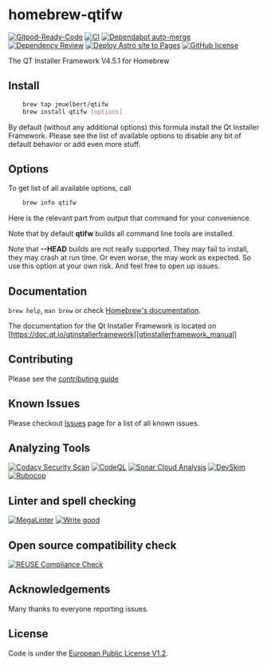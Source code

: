 # homebrew-qtifw

[![Gitpod-Ready-Code][gitpod_badge]][gitpod]
[![CI][ci_action_badge]][ci_action]
[![Dependabot auto-merge][dependabot_action_badge]][depandabot_action]
[![Dependency Review][dependency_review_action_badge]][dependency_review_action]
[![Deploy Astro site to Pages][ghpages_action_badge]][ghpages_action]
[![GitHub license][github_license_badge]][euplv1.2_license]

The QT Installer Framework V4.5.1 for Homebrew

## Install

```bash
    brew tap jmuelbert/qtifw
    brew install qtifw [options]
```

By default (without any additional options) this formula install the
Qt Installer Framework. Please see the list of available options to
disable any bit of default behavior or add even more stuff.

## Options

To get list of all available options, call

```bash
    brew info qtifw
```

Here is the relevant part from output that command for your convenience.

Note that by default **qtifw** builds all command line tools are installed.

Note that **--HEAD** builds are not really supported. They may fail to install,
they may crash at run time. Or even worse, the may work as expected. So use this
option at your own risk. And feel free to open up issues.

## Documentation

`brew help`, `man brew` or check [Homebrew's documentation][homebrew_documetation].

The documentation for the Qt Installer Framework is located on [https://doc.qt.io/qtinstallerframework][qtinstallerframework_manual]

## Contributing

Please see the [contributing guide][contribution_guide]

## Known Issues

Please checkout [Issues][github_issues] page for a list of all known issues.

## Analyzing Tools

[![Codacy Security Scan][codacy_action_badge]][codacy_action]
[![CodeQL][codeql_action_badge]][codeql_action]
[![Sonar Cloud Analysis][sonarcloud_action_badge]][sonarcloud_action]
[![DevSkim][devskim_action_badge]][devskim_action]
[![Rubocop][rubycop_action_badge]][rubycop_action]

## Linter and spell checking

[![MegaLinter][megalinter_action_badge]][megalinter_action]
[![Write good][writegood_action_badge]][writegood_action]

## Open source compatibility check

[![REUSE Compliance Check][reuse_compliance_action_badge]][reuse_compliance_action]

## Acknowledgements

Many thanks to everyone reporting issues.

## License

Code is under the [European Public License V1.2][license].

[license]: https://github.com/jmuelbert/homebrew-qtifw/blob/master/LICENSE

[writegood_action_badge]: https://github.com/jmuelbert/homebrew-qtifw/actions/workflows/write-good.yml/badge.svg
[writegood_action]: https://github.com/jmuelbert/homebrew-qtifw/actions/workflows/write-good.yml
[sonarcloud_action_badge]: https://github.com/jmuelbert/homebrew-qtifw/actions/workflows/sonarcloud-analysis.yml/badge.svg
[sonarcloud_action]: https://github.com/jmuelbert/homebrew-qtifw/actions/workflows/sonarcloud-analysis.yml
[rubycop_action_badge]: https://github.com/jmuelbert/homebrew-qtifw/actions/workflows/rubocop.yml/badge.svg
[rubycop_action]: https://github.com/jmuelbert/homebrew-qtifw/actions/workflows/rubocop.yml
[codacy_action_badge]: https://app.codacy.com/project/badge/Grade/5540e367f8564b249334da47b20a6953
[codacy_action]: https://app.codacy.com/gh/jmuelbert/homebrew-qtifw/dashboard?utm_source=gh&utm_medium=referral&utm_content=&utm_campaign=Badge_grade
[codeql_action_badge]: https://github.com/jmuelbert/homebrew-qtifw/actions/workflows/codeql-analysis.yml/badge.svg
[codeql_action]: https://github.com/jmuelbert/homebrew-qtifw/actions/workflows/codeql-analysis.yml
[devskim_action_badge]: https://github.com/jmuelbert/homebrew-qtifw/actions/workflows/devskim-analysis.yml/badge.svg
[devskim_action]: https://github.com/jmuelbert/homebrew-qtifw/actions/workflows/devskim-analysis.yml
[megalinter_action_badge]: https://github.com/jmuelbert/homebrew-qtifw/actions/workflows/mega-linter.yml/badge.svg
[megalinter_action]: https://github.com/jmuelbert/homebrew-qtifw/actions/workflows/mega-linter.yml
[reuse_compliance_action_badge]: https://github.com/jmuelbert/homebrew-qtifw/actions/workflows/reuse-check.yml/badge.svg
[reuse_compliance_action]: https://github.com/jmuelbert/homebrew-qtifw/actions/workflows/reuse-check.yml
[gitpod_badge]: https://img.shields.io/badge/Gitpod-Ready--to--Code-blue?logo=gitpod
[gitpod]: https://gitpod.io/#https://github.com/jmuelbert/homebrew-qtifw
[ci_action_badge]: https://github.com/jmuelbert/homebrew-qtifw/actions/workflows/ci.yml/badge.svg
[ci_action]: https://github.com/jmuelbert/homebrew-qtifw/actions/workflows/ci.yml
[dependabot_action_badge]: https://github.com/jmuelbert/homebrew-qtifw/actions/workflows/dependabot-merge.yml/badge.svg
[depandabot_action]: https://github.com/jmuelbert/homebrew-qtifw/actions/workflows/dependabot-merge.yml
[dependency_review_action_badge]: https://github.com/jmuelbert/homebrew-qtifw/actions/workflows/dependency-review.yml/badge.svg
[dependency_review_action]: https://github.com/jmuelbert/homebrew-qtifw/actions/workflows/dependency-review.yml
[github_license_badge]: https://img.shields.io/badge/license-EUPL-blue.svg
[euplv1.2_license]: https://joinup.ec.europa.eu/page/eupl-text-11-12
[homebrew_documetation]: https://github.com/Homebrew/brew/blob/master/README.md
[contribution_guide]: https://github.com/jmuelbert/homebrew-qtifw/blob/master/CONTRIBUTING.md
[github_issues]: https://github.com/jmuelbert/homebrew-qtifw/issues
[ghpages_action]: https://github.com/jmuelbert/homebrew-qtifw/actions/workflows/pages-astro.yml
[ghpages_action_badge]: https://github.com/jmuelbert/homebrew-qtifw/actions/workflows/pages-astro.yml/badge.svg
[qtinstallerframework_manual]: https://doc.qt.io/qtinstallerframework
